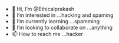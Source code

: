- 👋 Hi, I’m @Ethicalprakash
- 👀 I’m interested in ...hacking and spaming
- 🌱 I’m currently learning ...spamming
- 💞️ I’m looking to collaborate on ...anything
- 📫 How to reach me ...hacker

<!---
Ethicalprakash/Ethicalprakash is a ✨ special ✨ repository because its `README.md` (this file) appears on your GitHub profile.
You can click the Preview link to take a look at your changes.
--->
